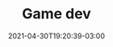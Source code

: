 ---
# Essential settings
title: "Game dev"
type: "banner"
date: 2021-04-30T19:20:39-03:00
translationKey: "Gamedev"

# Scheduling
draft: false

# Organization
layout:
topics: [""]
tags: []

# Style
style: "imagetext"
size: "xl"
color: "#5662F6"
textColor: "#fff"
weight: "1"

# Custom Classes
headerClass: "gone"
titleClass: "pt-3 display-1"
summaryClass: ""
footerClass: "gone"

# Thumbnail / Featured
summary: "“Todo jogo me aproxima mais e mais do que eu imagino. É por isso que eu não consigo parar de criar jogos.” – Kojima Hideo"
thumb: ""
alt: ""
---